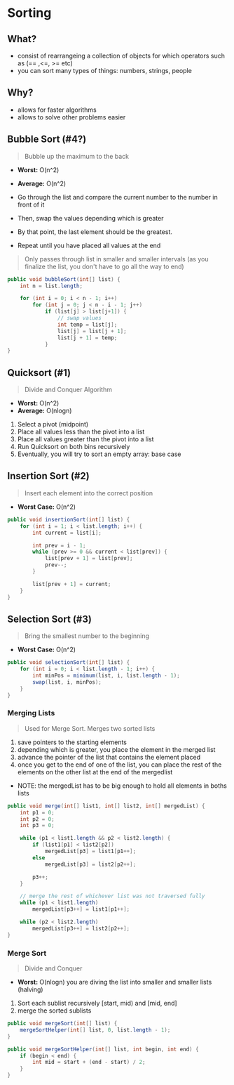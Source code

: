 # Sorting

## What?

- consist of rearrangeing a collection of objects for which operators such as (== ,<=, >= etc)
- you can sort many types of things: numbers, strings, people

## Why?

- allows for faster algorithms
- allows to solve other problems easier

## Bubble Sort (#4?)

> Bubble up the maximum to the back

- **Worst:** O(n^2)
- **Average:** O(n^2)

- Go through the list and compare the current number to the number in front of it
- Then, swap the values depending which is greater
- By that point, the last element should be the greatest.
- Repeat until you have placed all values at the end

> Only passes through list in smaller and smaller intervals (as you finalize the list, you don't have to go all the way to end)

```java
public void bubbleSort(int[] list) {
    int n = list.length;

    for (int i = 0; i < n - 1; i++)
        for (int j = 0; j < n - i - 1; j++)
            if (list[j] > list[j+1]) {
                // swap values
                int temp = list[j];
                list[j] = list[j + 1];
                list[j + 1] = temp;
            }
}
```

## Quicksort (#1)

> Divide and Conquer Algorithm

- **Worst:** O(n^2)
- **Average:** O(nlogn)

1. Select a pivot (midpoint)
2. Place all values less than the pivot into a list
3. Place all values greater than the pivot into a list
4. Run Quicksort on both bins recursively
5. Eventually, you will try to sort an empty array: base case

## Insertion Sort (#2)

> Insert each element into the correct position

- **Worst Case:** O(n^2)

```java
public void insertionSort(int[] list) {
    for (int i = 1; i < list.length; i++) {
        int current = list[i];

        int prev = i - 1;
        while (prev >= 0 && current < list[prev]) {
            list[prev + 1] = list[prev];
            prev--;
        }

        list[prev + 1] = current;
    }
}
```

## Selection Sort (#3)

> Bring the smallest number to the beginning

- **Worst Case:** O(n^2)

```java
public void selectionSort(int[] list) {
    for (int i = 0; i < list.length - 1; i++) {
        int minPos = minimum(list, i, list.length - 1);
        swap(list, i, minPos);
    }
}
```

### Merging Lists

> Used for Merge Sort. Merges two sorted lists

1. save pointers to the starting elements
2. depending which is greater, you place the element in the merged list
3. advance the pointer of the list that contains the element placed
4. once you get to the end of one of the list, you can place the rest of the elements on the other list at the end of the mergedlist

- NOTE: the mergedList has to be big enough to hold all elements in boths lists

```java
public void merge(int[] list1, int[] list2, int[] mergedList) {
    int p1 = 0;
    int p2 = 0;
    int p3 = 0;

    while (p1 < list1.length && p2 < list2.length) {
        if (list1[p1] < list2[p2])
            mergedList[p3] = list1[p1++];
        else
            mergedList[p3] = list2[p2++];

        p3++;
    }

    // merge the rest of whichever list was not traversed fully
    while (p1 < list1.length)
        mergedList[p3++] = list1[p1++];

    while (p2 < list2.length)
        mergedList[p3++] = list2[p2++];
}
```

### Merge Sort

> Divide and Conquer

- **Worst:** O(nlogn) you are diving the list into smaller and smaller lists (halving)

1. Sort each sublist recursively [start, mid) and [mid, end]
2. merge the sorted sublists

```java
public void mergeSort(int[] list) {
    mergeSortHelper(int[] list, 0, list.length - 1);
}

public void mergeSortHelper(int[] list, int begin, int end) {
    if (begin < end) {
        int mid = start + (end - start) / 2;
    }
}

```
